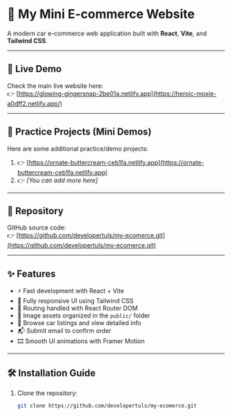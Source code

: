 # 🚗 My Mini E-commerce Website

A modern car e-commerce web application built with **React**, **Vite**, and **Tailwind CSS**.

---

## 🔗 Live Demo

Check the main live website here:  
👉 [https://glowing-gingersnap-2be01a.netlify.app](https://heroic-moxie-a0dff2.netlify.app/)

---

## 🧪 Practice Projects (Mini Demos)

Here are some additional practice/demo projects:

1. 👉 [https://ornate-buttercream-ceb1fa.netlify.app](https://ornate-buttercream-ceb1fa.netlify.app)
2. 👉 *[You can add more here]*

---

## 📁 Repository

GitHub source code:  
👉 [https://github.com/developertuls/my-ecomerce.git](https://github.com/developertuls/my-ecomerce.git)

---

## ✨ Features

- ⚡ Fast development with React + Vite
- 🎨 Fully responsive UI using Tailwind CSS
- 🚀 Routing handled with React Router DOM
- 📸 Image assets organized in the `public/` folder
- 🛒 Browse car listings and view detailed info
- 📬 Submit email to confirm order
- 🎞️ Smooth UI animations with Framer Motion

---

## 🛠️ Installation Guide

1. Clone the repository:
   ```bash
   git clone https://github.com/developertuls/my-ecomerce.git



